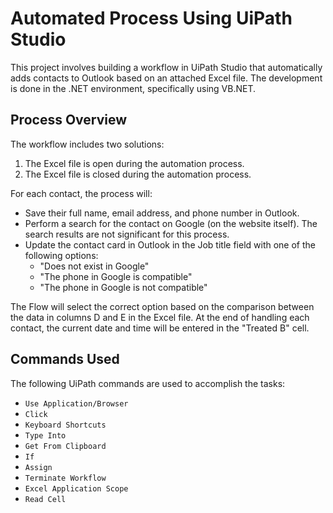 
# Automated Process Using UiPath Studio

This project involves building a workflow in UiPath Studio that automatically adds contacts to Outlook based on an attached Excel file. The development is done in the .NET environment, specifically using VB.NET.

## Process Overview

The workflow includes two solutions:
1. The Excel file is open during the automation process.
2. The Excel file is closed during the automation process.

For each contact, the process will:
- Save their full name, email address, and phone number in Outlook.
- Perform a search for the contact on Google (on the website itself). The search results are not significant for this process.
- Update the contact card in Outlook in the Job title field with one of the following options:
  - "Does not exist in Google"
  - "The phone in Google is compatible"
  - "The phone in Google is not compatible"

The Flow will select the correct option based on the comparison between the data in columns D and E in the Excel file. At the end of handling each contact, the current date and time will be entered in the "Treated B" cell.

## Commands Used

The following UiPath commands are used to accomplish the tasks:
- `Use Application/Browser`
- `Click`
- `Keyboard Shortcuts`
- `Type Into`
- `Get From Clipboard`
- `If`
- `Assign`
- `Terminate Workflow`
- `Excel Application Scope`
- `Read Cell`
